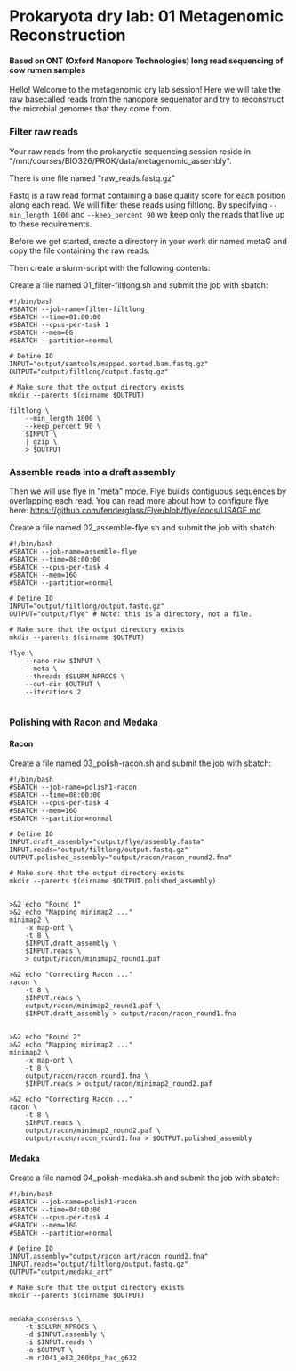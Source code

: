# Prokaryota dry lab: 01 Metagenomic Reconstruction
#### Based on ONT (Oxford Nanopore Technologies) long read sequencing of cow rumen samples

Hello! Welcome to the metagenomic dry lab session! Here we will take the raw basecalled reads from the nanopore sequenator and try to reconstruct the microbial genomes that they come from.


### Filter raw reads

Your raw reads from the prokaryotic sequencing session reside in "/mnt/courses/BIO326/PROK/data/metagenomic_assembly".

There is one file named "raw_reads.fastq.gz"

Fastq is a raw read format containing a base quality score for each position along each read.
We will filter these reads using filtlong.
By specifying `--min_length 1000` and `--keep_percent 90` we keep only the reads that live up to these requirements.

Before we get started, create a directory in your work dir named metaG and copy the file containing the raw reads.

Then create a slurm-script with the following contents:

Create a file named 01_filter-filtlong.sh and submit the job with sbatch:

```
#!/bin/bash
#SBATCH --job-name=filter-filtlong
#SBATCH --time=01:00:00
#SBATCH --cpus-per-task 1
#SBATCH --mem=8G
#SBATCH --partition=normal

# Define IO
INPUT="output/samtools/mapped.sorted.bam.fastq.gz"
OUTPUT="output/filtlong/output.fastq.gz"

# Make sure that the output directory exists
mkdir --parents $(dirname $OUTPUT)

filtlong \
    --min_length 1000 \
    --keep_percent 90 \
    $INPUT \
    | gzip \
    > $OUTPUT

```


### Assemble reads into a draft assembly

Then we will use flye in "meta" mode. Flye builds contiguous sequences by overlapping each read.
You can read more about how to configure flye here: https://github.com/fenderglass/Flye/blob/flye/docs/USAGE.md

Create a file named 02_assemble-flye.sh and submit the job with sbatch:

```
#!/bin/bash
#SBATCH --job-name=assemble-flye
#SBATCH --time=08:00:00
#SBATCH --cpus-per-task 4
#SBATCH --mem=16G
#SBATCH --partition=normal

# Define IO
INPUT="output/filtlong/output.fastq.gz"
OUTPUT="output/flye" # Note: this is a directory, not a file.

# Make sure that the output directory exists
mkdir --parents $(dirname $OUTPUT)

flye \
    --nano-raw $INPUT \
    --meta \
    --threads $SLURM_NPROCS \
    --out-dir $OUTPUT \
    --iterations 2
    
```


### Polishing with Racon and Medaka

#### Racon

Create a file named 03_polish-racon.sh and submit the job with sbatch:


```
#!/bin/bash
#SBATCH --job-name=polish1-racon
#SBATCH --time=08:00:00
#SBATCH --cpus-per-task 4
#SBATCH --mem=16G
#SBATCH --partition=normal

# Define IO
INPUT.draft_assembly="output/flye/assembly.fasta"
INPUT.reads="output/filtlong/output.fastq.gz"
OUTPUT.polished_assembly="output/racon/racon_round2.fna"

# Make sure that the output directory exists
mkdir --parents $(dirname $OUTPUT.polished_assembly)


>&2 echo "Round 1"
>&2 echo "Mapping minimap2 ..."
minimap2 \
    -x map-ont \
    -t 8 \
    $INPUT.draft_assembly \
    $INPUT.reads \
    > output/racon/minimap2_round1.paf

>&2 echo "Correcting Racon ..."
racon \
    -t 8 \
    $INPUT.reads \
    output/racon/minimap2_round1.paf \
    $INPUT.draft_assembly > output/racon/racon_round1.fna


>&2 echo "Round 2"
>&2 echo "Mapping minimap2 ..."
minimap2 \
    -x map-ont \
    -t 8 \
    output/racon/racon_round1.fna \
    $INPUT.reads > output/racon/minimap2_round2.paf

>&2 echo "Correcting Racon ..."
racon \
    -t 8 \
    $INPUT.reads \
    output/racon/minimap2_round2.paf \
    output/racon/racon_round1.fna > $OUTPUT.polished_assembly
```



#### Medaka


Create a file named 04_polish-medaka.sh and submit the job with sbatch:

```
#!/bin/bash
#SBATCH --job-name=polish1-racon
#SBATCH --time=04:00:00
#SBATCH --cpus-per-task 4
#SBATCH --mem=16G
#SBATCH --partition=normal

# Define IO
INPUT.assembly="output/racon_art/racon_round2.fna"
INPUT.reads="output/filtlong/output.fastq.gz"
OUTPUT="output/medaka_art"

# Make sure that the output directory exists
mkdir --parents $(dirname $OUTPUT)


medaka_consensus \
    -t $SLURM_NPROCS \
    -d $INPUT.assembly \
    -i $INPUT.reads \
    -o $OUTPUT \
    -m r1041_e82_260bps_hac_g632

```












